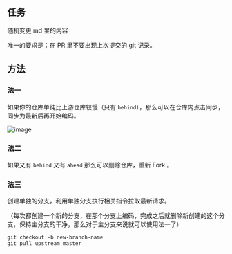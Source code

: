 ## 任务

随机变更 md 里的内容

唯一的要求是：在 PR 里不要出现上次提交的 git 记录。

## 方法

### 法一

如果你的仓库单纯比上游仓库较慢（只有 `behind`），那么可以在仓库内点击同步，同步为最新后再开始编码。

![image](https://user-images.githubusercontent.com/20886330/206180947-76205c08-6c33-4dee-85a1-51e82f0d2b23.png)

### 法二

如果又有 `behind` 又有 `ahead` 那么可以删除仓库，重新 Fork 。

### 法三

创建单独的分支，利用单独分支执行相关指令拉取最新请求。

（每次都创建一个新的分支，在那个分支上编码，完成之后就删除新创建的这个分支，保持主分支的干净，那么对于主分支来说就可以使用法一了）

```git
git checkout -b new-branch-name 
git pull upstream master
```